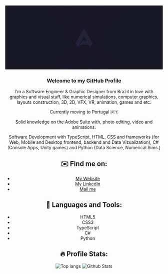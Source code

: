 <div style="text-align:center">

  ![banner](https://raw.githubusercontent.com/Arthur-Matias/Arthur-Matias.github.io/master/banner.png)
  
  ### Welcome to my GitHub Profile

  <p align="center">
      I'm a Software Engineer & Graphic Designer from Brazil in love with graphics and visual stuff, like numerical simulations, computer graphics, layouts construction, 3D, 2D, VFX, VR, animation, games and etc.

  Currently moving to Portugal 🇵🇹

  Solid knowledge on the Adobe Suite with, photo editing, video and animations.

  Software Development with TypeScript, HTML, CSS and frameworks (for Web, Mobile and Desktop frontend, backend and Data Vizualization), C# (Console Apps, Unity games) and Python (Data Science, Numerical Sims.)
  </p>
  
  ## ✉️ Find me on:

  - [My Website](https://arthur-matias.github.io/)
  - [My LinkedIn](https://www.linkedin.com/in/arthur-matias/)
  - [Mail me](mailto:ahmmfdc@gmail.com)

  ## 💼 Languages and Tools:

  - HTML5
  - CSS3
  - TypeScript
  - C#
  - Python

  ## 🔥 Profile Stats:
  <img src="https://github-readme-stats.vercel.app/api/top-langs/?username=Arthur-Matias&theme=midnight-purple" alt="Top langs">  <img src="https://github-readme-stats.vercel.app/api?username=Arthur-Matias&show_icons=true&theme=midnight-purple" alt="Github Stats">
  
</div>
